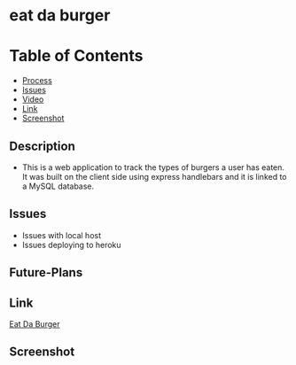 # eat da burger

# Table of Contents

* [Process](#Process)
* [Issues](#Issues)
* [Video](#Video)
* [Link](#Link)
* [Screenshot](#Screenshot)

## Description
* This is a web application to track the types of burgers a user has eaten. It was built on the client side using express handlebars and it is linked to a MySQL database. 

## Issues
* Issues with local host
* Issues deploying to heroku


## Future-Plans



## Link 

[Eat Da Burger](https://mvceatdaburger.herokuapp.com/burgers)

## Screenshot

![]()

![]()